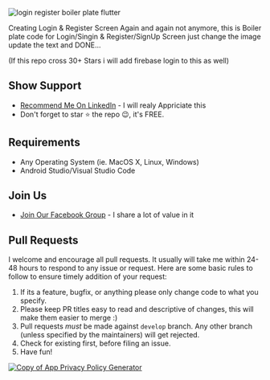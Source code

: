 ![login register boiler plate flutter](https://user-images.githubusercontent.com/55942632/71444840-84ee0800-273a-11ea-8315-2ea58dd37bd1.png)

Creating Login & Register Screen Again and again not anymore, this is Boiler plate code for Login/Singin & Register/SignUp Screen just change the image update the text and DONE...

(If this repo cross 30+ Stars i will add firebase login to this as well)

## Show Support
* [Recommend Me On LinkedIn](https://www.linkedin.com/in/lamsanskar/) - I will realy Appriciate this
* Don't forget to star ⭐ the repo 😉, it's FREE.

## Requirements
- Any Operating System (ie. MacOS X, Linux, Windows)
- Android Studio/Visual Studio Code

## Join Us
* [Join Our Facebook Group](https://www.facebook.com/groups/519517995532897/) - I share a lot of value in it

## Pull Requests
I welcome and encourage all pull requests. It usually will take me within 24-48 hours to respond to any issue or request. Here are some basic rules to follow to ensure timely addition of your request:
  1. If its a feature, bugfix, or anything please only change code to what you specify.
  1. Please keep PR titles easy to read and descriptive of changes, this will make them easier to merge :)
  1. Pull requests _must_ be made against `develop` branch. Any other branch (unless specified by the maintainers) will get rejected.
  1. Check for existing first, before filing an issue.
  1. Have fun!
  
[![Copy of App Privacy Policy Generator](https://user-images.githubusercontent.com/55942632/71420024-dc3b9c00-2698-11ea-8c14-f4deeebbc6f1.png)](https://twitter.com/intent/tweet?url=https%3A%2F%2Fgithub.com%2Ftheindianappguy%2Flogin_register_boiler_plate_code_flutter&text=Creating%20Login%20%26%20Register%20Screen%20Again%20and%20again%20not%20anymore%2C%20this%20is%20Boiler%20plate%20code%20for%20Login%2FSingin%20%26%20Register%2FSignUp%20Screen%20just%20change%20the%20image%20update%20the%20text%20and%20DONE...)

